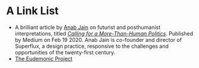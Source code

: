 # A Link List 

* A brilliant article by [Anab Jain](https://superflux.in/index.php/team/anab/#) on futurist and posthumanist interpretations, titled [<i>Calling for a More-Than-Human Politics</i>](https://medium.com/@anabjain/calling-for-a-more-than-human-politics-f558b57983e6). Published by Medium on Feb 19 2020. Anab Jain is co-founder and director of Superflux, a design practice, responsive to the challenges and opportunities of the twenty-first century.
* [The Eudemonic Project](https://www.eudemonicproject.org/)

